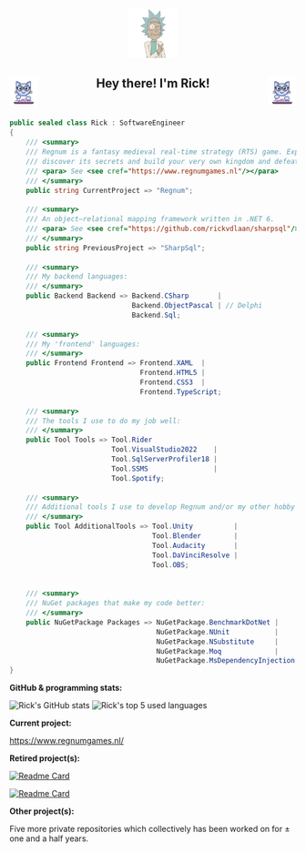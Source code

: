 <p align="center">
  <img width="17%" src="./assets/rick-header.png" />  
</p>

<div align="center">
  <!-- I got this gif from ACEgif, which provides free-to-use gifs :) go and have a look! -->
  <img src="./assets/cat-typing.gif" align="left" width="50">
  <img src="./assets/cat-typing.gif" align="right" width="50">
  <h2>
    Hey there! I'm Rick!
  </h2>
</div>

<br />

```C#
public sealed class Rick : SoftwareEngineer
{
    /// <summary>
    /// Regnum is a fantasy medieval real-time strategy (RTS) game. Explore the mysterious lands of Regnum, 
    /// discover its secrets and build your very own kingdom and defeat your enemies to conquer the lands!
    /// <para> See <see cref="https://www.regnumgames.nl"/></para>
    /// </summary>
    public string CurrentProject => "Regnum";

    /// <summary>
    /// An object–relational mapping framework written in .NET 6.
    /// <para> See <see cref="https://github.com/rickvdlaan/sharpsql"/></para>
    /// </summary>
    public string PreviousProject => "SharpSql";

    /// <summary>
    /// My backend languages:
    /// </summary>
    public Backend Backend => Backend.CSharp       |
                              Backend.ObjectPascal | // Delphi
                              Backend.Sql;

    /// <summary>
    /// My 'frontend' languages:
    /// </summary>
    public Frontend Frontend => Frontend.XAML  |
                                Frontend.HTML5 |
                                Frontend.CSS3  |
                                Frontend.TypeScript;

    /// <summary>
    /// The tools I use to do my job well:
    /// </summary>
    public Tool Tools => Tool.Rider
                         Tool.VisualStudio2022    |
                         Tool.SqlServerProfiler18 |
                         Tool.SSMS                |
                         Tool.Spotify;

    /// <summary>
    /// Additional tools I use to develop Regnum and/or my other hobby projects alongside my regular tools.
    /// </summary>
    public Tool AdditionalTools => Tool.Unity          |
                                   Tool.Blender        |
                                   Tool.Audacity       |
                                   Tool.DaVinciResolve |
                                   Tool.OBS;
                               

    /// <summary>
    /// NuGet packages that make my code better:
    /// </summary>
    public NuGetPackage Packages => NuGetPackage.BenchmarkDotNet |
                                    NuGetPackage.NUnit           |
                                    NuGetPackage.NSubstitute     |
                                    NuGetPackage.Moq             |
                                    NuGetPackage.MsDependencyInjection;
}
```

**GitHub & programming stats:**  

<img width="400px" src="https://github-readme-stats.vercel.app/api?username=rickvdlaan&show_icons=true&include_all_commits=true&count_private=true&theme=vue-dark&hide_border=true" alt="Rick's GitHub stats" />
<img width="400px" src="https://github-readme-stats.vercel.app/api/top-langs/?username=rickvdlaan&langs_count=5&theme=vue-dark&hide_border=true&include_all_commits=true&count_private=true" alt="Rick's top 5 used languages" />

**Current project:**

https://www.regnumgames.nl/

**Retired project(s):**

[![Readme Card](https://github-readme-stats.vercel.app/api/pin/?username=rickvdlaan&repo=sharpsql&show_owner&show_owner=true&theme=vue-dark&hide_border=true&include_all_commits)](https://github.com/rickvdlaan/sharpsql)

[![Readme Card](https://github-readme-stats.vercel.app/api/pin/?username=rickvdlaan&repo=amstajanbonga&show_owner&show_owner=true&theme=vue-dark&hide_border=true&include_all_commits)](https://github.com/rickvdlaan/amstajanbonga)

**Other project(s):**

Five more private repositories which collectively has been worked on for ± one and a half years.
